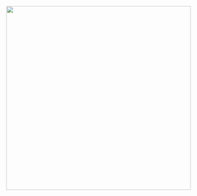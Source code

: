 
<div align="center">
  <img align="center" src="https://user-images.githubusercontent.com/93714892/156921760-090f93b3-c387-4629-9faf-60ed13bd6cc5.png" width="500px"/>
</div>

